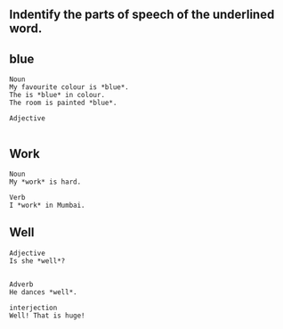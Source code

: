 ## Indentify the parts of speech of the underlined word.

## blue

```
Noun
My favourite colour is *blue*.
The is *blue* in colour.
The room is painted *blue*.

Adjective


```

## Work

```
Noun
My *work* is hard.

Verb
I *work* in Mumbai.
```

## Well

```
Adjective
Is she *well*?


Adverb
He dances *well*.

interjection
Well! That is huge!
```

